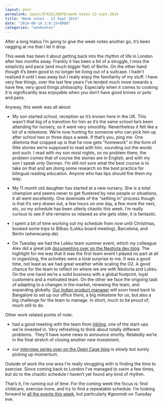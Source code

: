 ```yaml
---
layout: post
permalink: /post/97426120870/week-notes-13-sept-2014
title: "Week notes - 13 Sept 2014"
date: "2014-09-14 2:0:15+0000"
categories: "weeknotes"
---
```

After a long hiatus I&rsquo;m going to give the week notes another go, it&rsquo;s been nagging at me that I let it drop.


This week has been ll about getting back into the rhythm of life in London after two months away. Frankly it has been a bit of a struggle, I miss the simplicity and pace (and much bigger flat) of Berlin. On the other hand though it&rsquo;s been good to no longer be living out of a suitcase. I hadn&rsquo;t realized it until I was away but I really enjoy the familiarity of my stuff. I have very few things, over the last few years I&rsquo;ve tended much more towards a have few, very good things philosophy. Especially when it comes to cooking it is significantly less enjoyable when you don&rsquo;t have good knives or pots and pans. 


Anyway, this week was all about:


- My son started school, reception as it&rsquo;s known here in the UK. This wasn&rsquo;t that big of a transition for him as it&rsquo;s the same school he&rsquo;s been attending for nursery, so it went very smoothly. Nevertheless it felt like a bit of a milestone. We&rsquo;re now hunting for someone who can pick him up after school two or three days a week. If that&rsquo;s you, ping me. One dilemma that cropped up is that he now gets &ldquo;homework&rdquo; in the form of little stories we&rsquo;re supposed to read with him, sounding out the words and such. I read with my son most nights, so no problem there, the problem comes that of course the stories are in English, and with my son I speak only German. I&rsquo;m still not sure what the best course is to take on that and am doing some research on the best practice for bilingual reading education. Anyone who has tips should fire them my way.


- My 11 month old daughter has started at a new nursery. She is a total champion and seems never to get flustered by new people or situations, it all went excellently. One downside of the &ldquo;settling in&rdquo; process though is that it&rsquo;s very drawn out, a few hours on one day, a few more the next, etc, so my schedule has been utterly chaotic this week. I&rsquo;m really curious to see if she remains so relaxed as she gets older, it is fantastic.


- I spent a bit of time working out my schedule from now until Christmas, booked some trips to Bilbao (Lokku board meeting), Barcelona, and Berlin (wherecamp.de).


- On Tuesday we had the Lokku team summer event, which my colleague Alex did a great job <a href="http://devblog.nestoria.com/post/97208614658/nestoria-summer-team-day">documenting over on the Nestoria dev blog</a>. The highlight for me was that it was the first team event I played no part at all in organizing, the activities were a total surprise to me. It was a good time, not least as we had great weather while scaling the O2. A good chance for the team to reflect on where we are with Nestoria and Lokku. On the one hand we&rsquo;re a solid business with a global footprint, loyal customers and a motivated team. On the other we face the ongoing task of adapting to a changes in the market, renewing the team, and expanding globally. <a href="http://blog.nestoria.co.uk/post/93768020754/meet-the-team-vivek">Our Indian product manager</a> will soon head back to Bangalore to set up our office there, a big milestone for us, but also a big challenge for the team to manage. In short, much to be proud of, much still to do.


Other work related points of note:


- had a good meeting with the team from <a href="http://www.an-inkling.com/">Inkling</a>, one of the start-ups we&rsquo;re invested in. Very refreshing to think about totally different problems.  They&rsquo;ll have some news to announce shortly. Relatedly we&rsquo;re in the final stretch of closing another new investment. 


- our <a href="http://blog.opencagedata.com/tagged/interview">interview series over on the Open Cage blog</a> is slowly but surely picking up momentum.


Outside of work the one area I&rsquo;m really struggling with is finding the time to exercise. Since coming back to London I&rsquo;ve managed to swim a few times, but do to the chaotic schedule I haven&rsquo;t yet found any kind of rhythm.


That&rsquo;s it, I&rsquo;m running out of time. For the coming week the focus is: find childcare, exercise more, and try to find a repeatable schedule. I&rsquo;m looking forward to <a href="http://freyfogle.tumblr.com/post/96644233175/events-dear-boy-events">all the events this week</a>, but particularly #geomob on Tuesday eve.




















